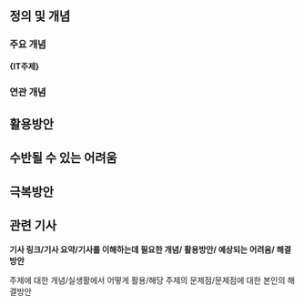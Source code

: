 ## 정의 및 개념

### 주요 개념
**{IT주제}**

### 연관 개념

## 활용방안

## 수반될 수 있는 어려움

## 극복방안

## 관련 기사

**기사 링크/기사 요약/기사를 이해하는데 필요한 개념/ 활용방안/ 예상되는 어려움/ 해결 방안**


주제에 대한 개념/실생활에서 어떻게 활용/해당 주제의 문제점/문제점에 대한 본인의 해결방안